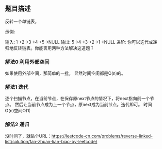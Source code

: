 ## 题目描述
反转一个单链表。

示例:

输入: 1->2->3->4->5->NULL
输出: 5->4->3->2->1->NULL
进阶:
你可以迭代或递归地反转链表。你能否用两种方法解决这道题？

### 解法0 利用外部空间
如果使用外部空间，那简单的一批。
显然时间空间都是O(n)的。

### 解法1 迭代
逐个扫描节点，在当前节点，在保存原next节点的情况下，将next指向前一个节点。
然后让当前节点成为上一个节点，原next成为当前节点，迭代即可。
时间O(n)空间O(1)

### 解法2 递归
没时间了，就贴个URL：https://leetcode-cn.com/problems/reverse-linked-list/solution/fan-zhuan-lian-biao-by-leetcode/